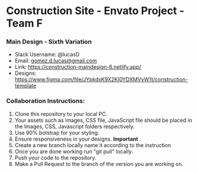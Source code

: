 # Construction Site - Envato Project - Team F
### Main Design - Sixth Variation 
 
* Slack Username: @lucasD
* Email: gomez.d.lucas@gmail.com
* Link: https://construction-maindesign-6.netlify.app/
* Designs: https://www.figma.com/file/JYpkdxK9X2KI0YDXMVyW1t/construction-template


### Collaboration Instructions:

1. Clone this repository to your local PC.
2. Your assets such as images, CSS file, JavaScript file should be placed in the Images, CSS, Javascript folders respectively.
3. Use 90% botstrap for your styling.
4. Ensure responsiveness in your designs. **Important** .
5. Create a new branch locally name it according to the  instruction 
6. Once you are done working run "git pull" locally.
7. Push your code to the repository.
8. Make a Pull Request to the branch of the version you are working on.